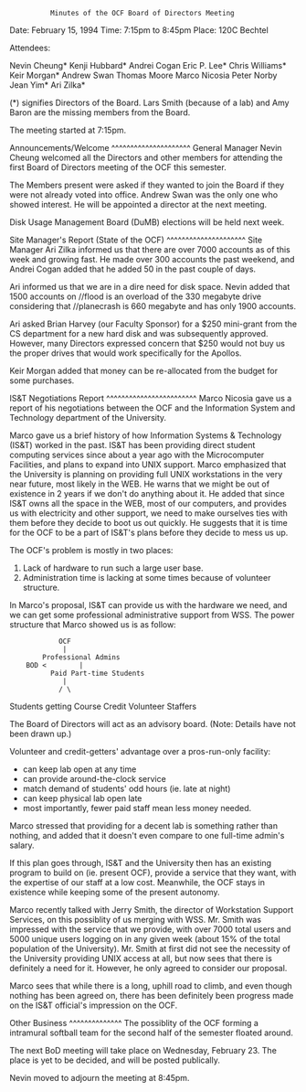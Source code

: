 
              Minutes of the OCF Board of Directors Meeting

Date: 	February 15, 1994
Time: 	7:15pm to 8:45pm
Place: 	120C Bechtel

Attendees:

Nevin Cheung*		Kenji Hubbard*		Andrei Cogan
Eric P. Lee*		Chris Williams*		Keir Morgan*
Andrew Swan		Thomas Moore		Marco Nicosia
Peter Norby		Jean Yim*		Ari Zilka*

(*) signifies Directors of the Board.
Lars Smith (because of a lab) and Amy Baron are the missing members from 
the Board.

The meeting started at 7:15pm.

Announcements/Welcome
^^^^^^^^^^^^^^^^^^^^^
General Manager Nevin Cheung welcomed all the Directors and other 
members for attending the first Board of Directors meeting of the OCF 
this semester.

The Members present were asked if they wanted to join the Board if they 
were not already voted into office.  Andrew Swan was the only one who 
showed interest.  He will be appointed a director at the next meeting.

Disk Usage Management Board (DuMB) elections will be held next week.

Site Manager's Report  (State of the OCF)
^^^^^^^^^^^^^^^^^^^^^
Site Manager Ari Zilka informed us that there are over 7000 accounts as 
of this week and growing fast.  He made over 300 accounts the past 
weekend, and Andrei Cogan added that he added 50 in the past couple of 
days.  

Ari informed us that we are in a dire need for disk space.  Nevin added 
that 1500 accounts on //flood is an overload of the 330 megabyte drive 
considering that //planecrash is 660 megabyte and has only 1900 accounts. 

Ari asked Brian Harvey (our Faculty Sponsor) for a $250 mini-grant from
the CS department for a new hard disk and was subsequently approved. 
However, many Directors expressed concern that $250 would not buy us the
proper drives that would work specifically for the Apollos. 

Keir Morgan added that money can be re-allocated from the budget for some 
purchases.

IS&T Negotiations Report
^^^^^^^^^^^^^^^^^^^^^^^^
Marco Nicosia gave us a report of his negotiations between the OCF and 
the Information System and Technology department of the University.

Marco gave us a brief history of how Information Systems & Technology
(IS&T) worked in the past.  IS&T has been providing direct student
computing services since about a year ago with the Microcomputer
Facilities, and plans to expand into UNIX support.  Marco emphasized that
the University is planning on providing full UNIX workstations in the very
near future, most likely in the WEB.  He warns that we might be out of
existence in 2 years if we don't do anything about it.  He added that
since IS&T owns all the space in the WEB, most of our computers, and
provides us with electricity and other support, we need to make ourselves
ties with them before they decide to boot us out quickly.  He suggests
that it is time for the OCF to be a part of IS&T's plans before they
decide to mess us up. 

The OCF's problem is mostly in two places:
1) Lack of hardware to run such a large user base.
2) Administration time is lacking at some times because of volunteer 
   structure.

In Marco's proposal, IS&T can provide us with the hardware we need, and 
we can get some professional administrative support from WSS.  The power 
structure that Marco showed us is as follow:

				OCF
				 |
			Professional Admins
		BOD <	 	 |
		      Paid Part-time Students
				 |
				/ \
  Students getting Course Credit   Volunteer Staffers

The Board of Directors will act as an advisory board.
(Note: Details have not been drawn up.)

Volunteer and credit-getters' advantage over a pros-run-only facility:
- can keep lab open at any time
- can provide around-the-clock service
- match demand of students' odd hours (ie. late at night)
- can keep physical lab open late
- most importantly, fewer paid staff mean less money needed.

Marco stressed that providing for a decent lab is something rather than
nothing, and added that it doesn't even compare to one full-time admin's 
salary.

If this plan goes through, IS&T and the University then has an existing
program to build on (ie. present OCF), provide a service that they want,
with the expertise of our staff at a low cost.  Meanwhile, the OCF
stays in existence while keeping some of the present autonomy. 

Marco recently talked with Jerry Smith, the director of Workstation
Support Services, on this possiblity of us merging with WSS.  Mr. Smith
was impressed with the service that we provide, with over 7000 total users
and 5000 unique users logging on in any given week (about 15% of the total
population of the University).  Mr. Smith at first did not see the
necessity of the University providing UNIX access at all, but now sees
that there is definitely a need for it.  However, he only agreed to
consider our proposal. 

Marco sees that while there is a long, uphill road to climb, and even 
though nothing has been agreed on, there has been definitely been 
progress made on the IS&T official's impression on the OCF.


Other Business 
^^^^^^^^^^^^^^ 
The possiblity of the OCF forming a intramural softball team for the 
second half of the semester floated around.

The next BoD meeting will take place on Wednesday, February 23.  The 
place is yet to be decided, and will be posted publically.

Nevin moved to adjourn the meeting at 8:45pm.

